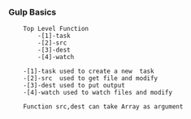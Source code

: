 ### Gulp Basics
        Top Level Function
            -[1]-task
            -[2]-src
            -[3]-dest
            -[4]-watch
        
        -[1]-task used to create a new  task
        -[2]-src  used to get file and modify 
        -[3]-dest used to put output 
        -[4]-watch used to watch files and modify

        Function src,dest can take Array as argument
        
## 